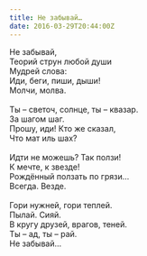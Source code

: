```yaml
---
title: Не забывай…
date: 2016-03-29T20:44:00Z
---
```


<div>
Не забывай,</div>
<div>
Теорий струн любой души</div>
<div>
Мудрей слова:</div>
<div>
Иди, беги, пиши, дыши!</div>
<div>
Молчи, молва.</div>
<div>
<br /></div>
<div>
Ты – светоч, солнце, ты – квазар.</div>
<div>
За шагом шаг.</div>
<div>
Прошу, иди! Кто же сказал,</div>
<div>
Что мат иль шах?</div>
<div>
<br /></div>
<div>
Идти не можешь? Так ползи!</div>
<div>
К мечте, к звезде!</div>
<div>
Рождённый ползать по грязи…</div>
<div>
Всегда. Везде.</div>
<div>
<br /></div>
<div>
Гори нужней, гори теплей.</div>
<div>
Пылай. Сияй.</div>
<div>
В кругу друзей, врагов, теней.</div>
<div>
Ты – ад, ты – рай.</div>
<div>
Не забывай…</div>
<div>
<br /></div>
